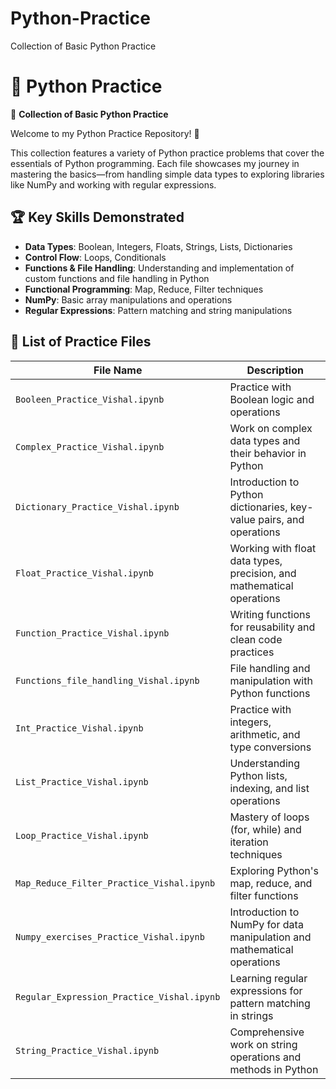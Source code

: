 # Python-Practice
Collection of Basic Python Practice 


# 🧠 Python Practice 
📁 **Collection of Basic Python Practice**  

Welcome to my Python Practice Repository! 👋

This collection features a variety of Python practice problems that cover the essentials of Python programming. Each file showcases my journey in mastering the basics—from handling simple data types to exploring libraries like NumPy and working with regular expressions.

## 🏆 Key Skills Demonstrated  
- **Data Types**: Boolean, Integers, Floats, Strings, Lists, Dictionaries  
- **Control Flow**: Loops, Conditionals  
- **Functions & File Handling**: Understanding and implementation of custom functions and file handling in Python  
- **Functional Programming**: Map, Reduce, Filter techniques  
- **NumPy**: Basic array manipulations and operations  
- **Regular Expressions**: Pattern matching and string manipulations  

## 📄 List of Practice Files  

| **File Name**                                    | **Description**                                                         |
|--------------------------------------------------|-------------------------------------------------------------------------|
| `Booleen_Practice_Vishal.ipynb`                  | Practice with Boolean logic and operations                              |
| `Complex_Practice_Vishal.ipynb`                  | Work on complex data types and their behavior in Python                 |
| `Dictionary_Practice_Vishal.ipynb`               | Introduction to Python dictionaries, key-value pairs, and operations    |
| `Float_Practice_Vishal.ipynb`                    | Working with float data types, precision, and mathematical operations   |
| `Function_Practice_Vishal.ipynb`                 | Writing functions for reusability and clean code practices              |
| `Functions_file_handling_Vishal.ipynb`           | File handling and manipulation with Python functions                    |
| `Int_Practice_Vishal.ipynb`                      | Practice with integers, arithmetic, and type conversions                |
| `List_Practice_Vishal.ipynb`                     | Understanding Python lists, indexing, and list operations               |
| `Loop_Practice_Vishal.ipynb`                     | Mastery of loops (for, while) and iteration techniques                  |
| `Map_Reduce_Filter_Practice_Vishal.ipynb`        | Exploring Python's map, reduce, and filter functions                    |
| `Numpy_exercises_Practice_Vishal.ipynb`          | Introduction to NumPy for data manipulation and mathematical operations |
| `Regular_Expression_Practice_Vishal.ipynb`       | Learning regular expressions for pattern matching in strings            |
| `String_Practice_Vishal.ipynb`                   | Comprehensive work on string operations and methods in Python           |
